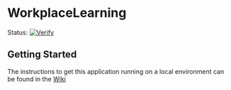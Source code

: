# WorkplaceLearning

Status: [![Verify](https://github.com/HUInstituteForICT/workplacelearning/workflows/Verify/badge.svg?branch=master)](https://github.com/HUInstituteForICT/workplacelearning/actions?query=workflow%3AVerify)

## Getting Started

The instructions to get this application running on a local environment can be found in the [Wiki](https://github.com/HUInstituteForICT/workplacelearning/wiki)



